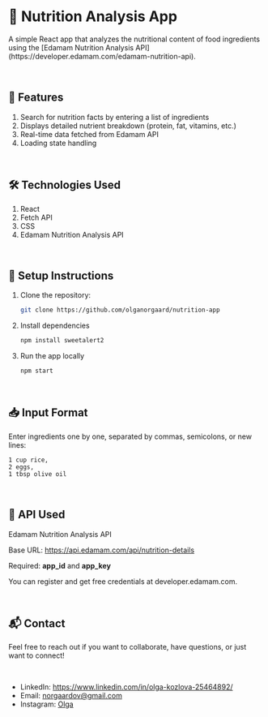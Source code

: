 <h1>🥦 Nutrition Analysis App</h1>
<p>A simple React app that analyzes the nutritional content of food ingredients using the [Edamam Nutrition Analysis API](https://developer.edamam.com/edamam-nutrition-api).</p>
<br><h2> 🚀 Features  </h2>
<ol>
<li>Search for nutrition facts by entering a list of ingredients</li>
<li>Displays detailed nutrient breakdown (protein, fat, vitamins, etc.)</li>
<li>Real-time data fetched from Edamam API</li>
<li>Loading state handling</li>
</ol>

<br><h2> 🛠️ Technologies Used </h2>
<ol>
<li>React</li>
<li>Fetch API</li>
<li>CSS</li>
<li>Edamam Nutrition Analysis API</li>
</ol>


<br><h2> 📌 Setup Instructions </h2>

1. Clone the repository:
   ```bash
   git clone https://github.com/olganorgaard/nutrition-app
   
2. Install dependencies
   ```bash
   npm install sweetalert2

3. Run the app locally
    ```bash
    npm start


<br><h2>📥 Input Format</h2>
<p>Enter ingredients one by one, separated by commas, semicolons, or new lines:</p>
  
    1 cup rice,
    2 eggs,
    1 tbsp olive oil

<br><h2>🔐 API Used</h2>
Edamam Nutrition Analysis API

Base URL: https://api.edamam.com/api/nutrition-details

Required: <b>app_id</b> and <b>app_key</b>

You can register and get free credentials at developer.edamam.com.


<br><h2> 📬 Contact </h2>
<p>Feel free to reach out if you want to collaborate, have questions, or just want to connect! </p><br>
<ul>
  <li>LinkedIn: <a href="https://www.linkedin.com/in/olga-kozlova-25464892/">https://www.linkedin.com/in/olga-kozlova-25464892/</a></li>
  <li>Email: <a href="mailto:norgaardov@gmail.com">norgaardov@gmail.com</a></li>
  <li>Instagram: <a href="https://www.instagram.com/kozlova_olgav/">Olga</a> </li>
</ul>
